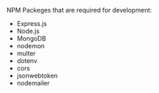 NPM Packeges that are required for development:
- Express.js
- Node.js
- MongoDB
- nodemon
- multer
- dotenv
- cors
- jsonwebtoken
- nodemailer

